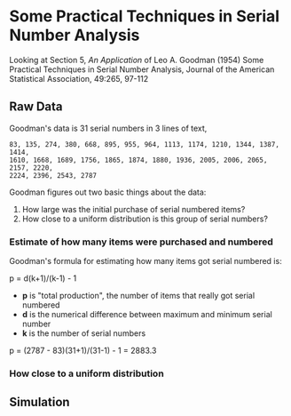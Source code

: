 # Some Practical Techniques in Serial Number Analysis

Looking at Section 5, _An Application_ of
Leo A. Goodman (1954) Some Practical Techniques in Serial
Number Analysis, Journal of the American Statistical Association, 49:265, 97-112

## Raw Data

Goodman's data is 31 serial numbers in 3 lines of text,

```
83, 135, 274, 380, 668, 895, 955, 964, 1113, 1174, 1210, 1344, 1387, 1414,
1610, 1668, 1689, 1756, 1865, 1874, 1880, 1936, 2005, 2006, 2065, 2157, 2220,
2224, 2396, 2543, 2787
```

Goodman figures out two basic things about the data:

1. How large was the initial purchase of serial numbered items?
2. How close to a uniform distribution is this group of serial numbers?

### Estimate of how many items were purchased and numbered

Goodman's formula for estimating how many items got serial numbered is:

p = d(k+1)/(k-1) - 1

- **p** is "total production", the number of items that really got serial numbered
- **d** is the numerical difference between maximum and minimum serial number
- **k** is the number of serial numbers

p = (2787 - 83)(31+1)/(31-1) - 1 = 2883.3

### How close to a uniform distribution

## Simulation
